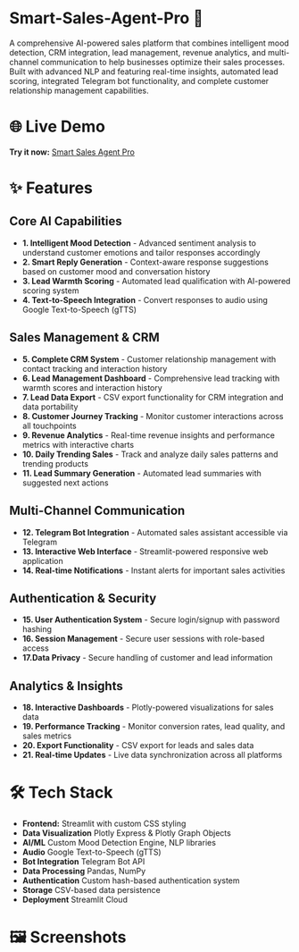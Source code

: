 # Smart-Sales-Agent-Pro 🚀

A comprehensive AI-powered sales platform that combines intelligent mood detection, CRM integration, lead management, revenue analytics, and multi-channel communication to help businesses optimize their sales processes. Built with advanced NLP and featuring real-time insights, automated lead scoring, integrated Telegram bot functionality, and complete customer relationship management capabilities.

# 🌐 Live Demo  
**Try it now:** [Smart Sales Agent Pro](https://smart-sales-agent-pro-nxe3voxwybyddrxyvmgmbe.streamlit.app/)
# ✨ Features

## Core AI Capabilities

- **1. Intelligent Mood Detection** - Advanced sentiment analysis to understand customer emotions and tailor responses accordingly
- **2. Smart Reply Generation** - Context-aware response suggestions based on customer mood and conversation history
- **3. Lead Warmth Scoring** - Automated lead qualification with AI-powered scoring system
- **4. Text-to-Speech Integration** - Convert responses to audio using Google Text-to-Speech (gTTS)

## Sales Management & CRM

- **5. Complete CRM System** - Customer relationship management with contact tracking and interaction history
- **6. Lead Management Dashboard** - Comprehensive lead tracking with warmth scores and interaction history
- **7. Lead Data Export** - CSV export functionality for CRM integration and data portability
- **8. Customer Journey Tracking** - Monitor customer interactions across all touchpoints
- **9. Revenue Analytics** - Real-time revenue insights and performance metrics with interactive charts
- **10. Daily Trending Sales** - Track and analyze daily sales patterns and trending products
- **11. Lead Summary Generation** - Automated lead summaries with suggested next actions

## Multi-Channel Communication

- **12. Telegram Bot Integration** - Automated sales assistant accessible via Telegram
- **13. Interactive Web Interface** - Streamlit-powered responsive web application
- **14. Real-time Notifications** - Instant alerts for important sales activities

## Authentication & Security

- **15. User Authentication System** - Secure login/signup with password hashing
- **16. Session Management** - Secure user sessions with role-based access
- **17.Data Privacy** - Secure handling of customer and lead information

## Analytics & Insights

- **18. Interactive Dashboards** - Plotly-powered visualizations for sales data
- **19. Performance Tracking** - Monitor conversion rates, lead quality, and sales metrics
- **20. Export Functionality** - CSV export for leads and sales data
- **21. Real-time Updates** - Live data synchronization across all platforms


# 🛠️ Tech Stack

- **Frontend:**  Streamlit with custom CSS styling
- **Data Visualization**  Plotly Express & Plotly Graph Objects
- **AI/ML** Custom Mood Detection Engine, NLP libraries
- **Audio** Google Text-to-Speech (gTTS)
- **Bot Integration** Telegram Bot API
- **Data Processing** Pandas, NumPy
- **Authentication** Custom hash-based authentication system
- **Storage** CSV-based data persistence
- **Deployment** Streamlit Cloud

# 🖼️ Screenshots

